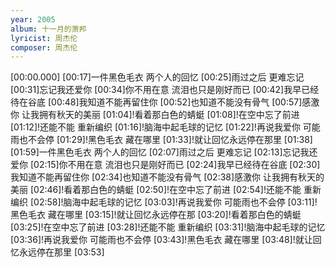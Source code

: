 ```yaml
---
year: 2005
album: 十一月的萧邦
lyricist: 周杰伦
composer: 周杰伦
---
```

[00:00.000]
[00:17]一件黑色毛衣 两个人的回忆
[00:25]雨过之后 更难忘记
[00:31]忘记我还爱你
[00:34]你不用在意 流泪也只是刚好而已
[00:42]我早已经待在谷底
[00:48]我知道不能再留住你
[00:52]也知道不能没有骨气
[00:57]感激你 让我拥有秋天的美丽
[01:04]!看着那白色的蜻蜓
[01:08]!在空中忘了前进
[01:12]!还能不能 重新编织
[01:16]!脑海中起毛球的记忆
[01:22]!再说我爱你 可能雨也不会停
[01:29]!黑色毛衣 藏在哪里
[01:33]!就让回忆永远停在那里
[01:38]
[01:59]一件黑色毛衣 两个人的回忆
[02:07]雨过之后 更难忘记
[02:13]忘记我还爱你
[02:15]你不用在意 流泪也只是刚好而已
[02:24]我早已经待在谷底
[02:30]我知道不能再留住你
[02:34]也知道不能没有骨气
[02:38]感激你 让我拥有秋天的美丽
[02:46]!看着那白色的蜻蜓
[02:50]!在空中忘了前进
[02:54]!还能不能 重新编织
[02:58]!脑海中起毛球的记忆
[03:03]!再说我爱你 可能雨也不会停
[03:11]!黑色毛衣 藏在哪里
[03:15]!就让回忆永远停在那
[03:20]!看着那白色的蜻蜓
[03:25]!在空中忘了前进
[03:28]!还能不能 重新编织
[03:31]!脑海中起毛球的记忆
[03:36]!再说我爱你 可能雨也不会停
[03:43]!黑色毛衣 藏在哪里
[03:48]!就让回忆永远停在那里
[03:53]